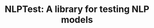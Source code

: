 ---
layout: landing
title: 'NLPTest: <span>A library for testing NLP models</span>'
excerpt:  <br> Evaluate the Bias and Robustness of NER and Text Classification Models
permalink: /
header: true
article_header:
 actions:
   - text: Getting Started
     type: active
     url: /docs/en/install   
   - text: '<i class="fab fa-github"></i>Start on GitHub'
     type: trans
     url: https://github.com/JohnSnowLabs/nlu 
   - text: '<i class="fab fa-slack-hash"></i> Slack'
     type: trans
     url: https://app.slack.com/client/T9BRVC9AT/C0196BQCDPY   

 height: 50vh
 theme: dark

data:
 sections:
   - title:
     children:
       - title: Powerful One-Liners
         image: 
            src: /assets/images/powerfull_one.svg
         excerpt: Over 30 different tests to run for the most popular NLP libraries in just one line of code
       - title: High Customization
         image: 
            src: /assets/images/elegant_python.svg
         excerpt: Underlying code will remain open source forever  
       - title: 100% Open Source
         image: 
            src: /assets/images/open_source.svg
         excerpt: Including pre-trained models & pipelines

   - title: 'Get Started Now'
     install: yes
  
  
   - title: In Just One Line of Code
     oneline: yes

   - title: Pandas
     excerpt: NLU ships with many <b>NLP features</b>, pre-trained <b>models</b> and <b>pipelines</b> <div>It takes in Pandas and outputs <b>Pandas Dataframes</b></div><div>All in <b>one line</b></div>
     pandas: yes
     theme: dark

    
---